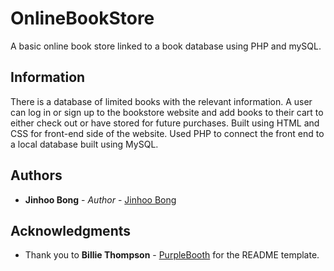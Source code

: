 # OnlineBookStore

A basic online book store linked to a book database using PHP and mySQL.

## Information

There is a database of limited books with the relevant information. 
A user can log in or sign up to the bookstore website and add books to their cart to either check out or have stored for future purchases. 
Built using HTML and CSS for front-end side of the website. 
Used PHP to connect the front end to a local database built using MySQL. 


## Authors

* **Jinhoo Bong** - *Author* - [Jinhoo Bong](https://github.com/JinhooBong)

## Acknowledgments

* Thank you to **Billie Thompson** - [PurpleBooth](https://github.com/PurpleBooth)
for the README template.

